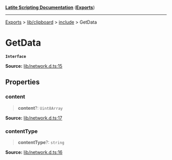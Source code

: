 [**Latite Scripting Documentation**](../../../../README.md) ([**Exports**](../../../../exports.md))

---

[Exports](../../../../exports.md) > [lib/clipboard](../../../index.md) > [include](../index.md) > GetData

# GetData

**`Interface`**

**Source:** [lib/network.d.ts:15](https://github.com/LatiteScripting/latitescripting.github.io/blob/03ce161/definitions/lib/network.d.ts#L15)

## Properties

### content

> **content**?: `Uint8Array`

**Source:** [lib/network.d.ts:17](https://github.com/LatiteScripting/latitescripting.github.io/blob/03ce161/definitions/lib/network.d.ts#L17)

### contentType

> **contentType**?: `string`

**Source:** [lib/network.d.ts:16](https://github.com/LatiteScripting/latitescripting.github.io/blob/03ce161/definitions/lib/network.d.ts#L16)
